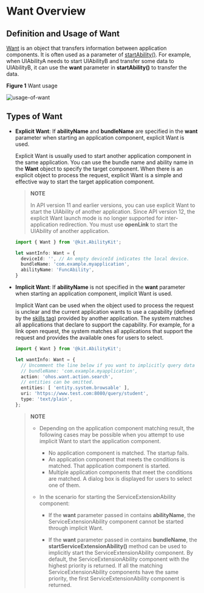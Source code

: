 # Want Overview


## Definition and Usage of Want

[Want](../reference/apis-ability-kit/js-apis-app-ability-want.md) is an object that transfers information between application components. It is often used as a parameter of [startAbility()](../reference/apis-ability-kit/js-apis-inner-application-uiAbilityContext.md#uiabilitycontextstartability). For example, when UIAbilityA needs to start UIAbilityB and transfer some data to UIAbilityB, it can use the **want** parameter in **startAbility()** to transfer the data.

**Figure 1** Want usage 

![usage-of-want](figures/usage-of-want.png)  


## Types of Want

- **Explicit Want**: If **abilityName** and **bundleName** are specified in the **want** parameter when starting an application component, explicit Want is used.
  
    Explicit Want is usually used to start another application component in the same application. You can use the bundle name and ability name in the **Want** object to specify the target component. When there is an explicit object to process the request, explicit Want is a simple and effective way to start the target application component.
    > **NOTE**
    >
    > In API version 11 and earlier versions, you can use explicit Want to start the UIAbility of another application.
    > Since API version 12, the explicit Want launch mode is no longer supported for inter-application redirection. You must use **openLink** to start the UIAbility of another application.
  
  ```ts
  import { Want } from '@kit.AbilityKit';

  let wantInfo: Want = {
    deviceId: '', // An empty deviceId indicates the local device.
    bundleName: 'com.example.myapplication',
    abilityName: 'FuncAbility',
  }
  ```
  
- **Implicit Want**: If **abilityName** is not specified in the **want** parameter when starting an application component, implicit Want is used.
  
  Implicit Want can be used when the object used to process the request is unclear and the current application wants to use a capability (defined by the [skills tag](../quick-start/module-configuration-file.md#skills)) provided by another application. The system matches all applications that declare to support the capability. For example, for a link open request, the system matches all applications that support the request and provides the available ones for users to select.
  
  
  ```ts
  import { Want } from '@kit.AbilityKit';

  let wantInfo: Want = {
    // Uncomment the line below if you want to implicitly query data only in the specific bundle.
    // bundleName: 'com.example.myapplication',
    action: 'ohos.want.action.search',
    // entities can be omitted.
    entities: [ 'entity.system.browsable' ],
    uri: 'https://www.test.com:8080/query/student',
    type: 'text/plain',
  };
  ```
  
  > **NOTE**
  > - Depending on the application component matching result, the following cases may be possible when you attempt to use implicit Want to start the application component.
  >   - No application component is matched. The startup fails.
  >   - An application component that meets the conditions is matched. That application component is started.
  >   - Multiple application components that meet the conditions are matched. A dialog box is displayed for users to select one of them.
  > 
  > - In the scenario for starting the ServiceExtensionAbility component:
  >   - If the **want** parameter passed in contains **abilityName**, the ServiceExtensionAbility component cannot be started through implicit Want.
  > 
  >   - If the **want** parameter passed in contains **bundleName**, the **startServiceExtensionAbility()** method can be used to implicitly start the ServiceExtensionAbility component. By default, the ServiceExtensionAbility component with the highest priority is returned. If all the matching ServiceExtensionAbility components have the same priority, the first ServiceExtensionAbility component is returned.
